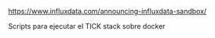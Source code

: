 https://www.influxdata.com/announcing-influxdata-sandbox/

Scripts para ejecutar el TICK stack sobre docker
